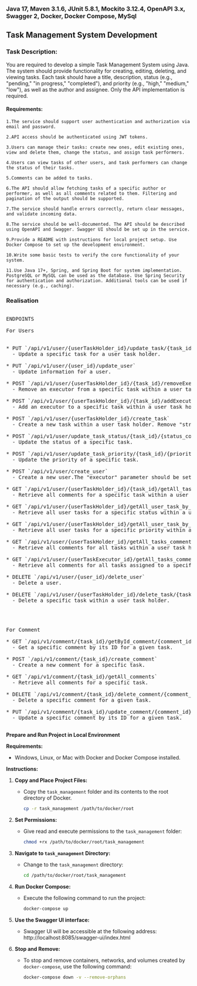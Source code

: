 
### Java 17, Maven 3.1.6, JUnit 5.8.1, Mockito 3.12.4, OpenAPI 3.x, Swagger 2, Docker, Docker Compose, MySql

## Task Management System Development
### Task Description:
You are required to develop a simple Task Management System using Java. The system should provide functionality for creating, editing, deleting, and viewing tasks. Each task should have a title, description, status (e.g., "pending," "in progress," "completed"), and priority (e.g., "high," "medium," "low"), as well as the author and assignee. Only the API implementation is required.

#### Requirements:

    1.The service should support user authentication and authorization via email and password.

    2.API access should be authenticated using JWT tokens.

    3.Users can manage their tasks: create new ones, edit existing ones, view and delete them, change the status, and assign task performers.

    4.Users can view tasks of other users, and task performers can change the status of their tasks.

    5.Comments can be added to tasks.

    6.The API should allow fetching tasks of a specific author or performer, as well as all comments related to them. Filtering and pagination of the output should be supported.

    7.The service should handle errors correctly, return clear messages, and validate incoming data.

    8.The service should be well-documented. The API should be described using OpenAPI and Swagger. Swagger UI should be set up in the service.

    9.Provide a README with instructions for local project setup. Use Docker Compose to set up the development environment.

    10.Write some basic tests to verify the core functionality of your system.
    
    11.Use Java 17+, Spring, and Spring Boot for system implementation. PostgreSQL or MySQL can be used as the database. Use Spring Security for authentication and authorization. Additional tools can be used if necessary (e.g., caching).

### Realisation
 <pre> 
ENDPOINTS

For Users
 
 
* PUT `/api/v1/user/{userTaskHolder_id}/update_task/{task_id}`
  - Update a specific task for a user task holder.

* PUT `/api/v1/user/{user_id}/update_user`
  - Update information for a user.

* POST `/api/v1/user/{userTaskHolder_id}/{task_id}/removeExecutor/{userExecutor_id}`
  - Remove an executor from a specific task within a user task holder.

* POST `/api/v1/user/{userTaskHolder_id}/{task_id}/addExecutor/{userExecutor_id}`
  - Add an executor to a specific task within a user task holder.

* POST `/api/v1/user/{userTaskHolder_id}/create_task`
  - Create a new task within a user task holder. Remove "string" from the "tasks":["string"] leaving it as "tasks": [] in the JSON Swagger. Fill in the remaining task fields.

* POST `/api/v1/user/update_task_status/{task_id}/{status_code}`
  - Update the status of a specific task.

* POST `/api/v1/user/update_task_priority/{task_id}/{priority_code}`
  - Update the priority of a specific task.

* POST `/api/v1/user/create_user`
  - Create a new user.The "executor" parameter should be set to 'true' for a task executor or 'false' for a task holder. Remove "string" from the "users":["string"] leaving it as "users": [] in the JSON Swagger. Fill in the remaining user fields.

* GET `/api/v1/user/{userTaskHolder_id}/{task_id}/getAll_task_comment_holder_id_task_id`
  - Retrieve all comments for a specific task within a user task holder.

* GET `/api/v1/user/{userTaskHolder_id}/getAll_user_task_by_status/{status}`
  - Retrieve all user tasks for a specific status within a user task holder.

* GET `/api/v1/user/{userTaskHolder_id}/getAll_user_task_by_priority/{priority}`
  - Retrieve all user tasks for a specific priority within a user task holder.

* GET `/api/v1/user/{userTaskHolder_id}/getAll_tasks_comments_holder`
  - Retrieve all comments for all tasks within a user task holder.

* GET `/api/v1/user/{userTaskExecutor_id}/getAll_tasks_comments_executor`
  - Retrieve all comments for all tasks assigned to a specific executor.

* DELETE `/api/v1/user/{user_id}/delete_user`
  - Delete a user.

* DELETE `/api/v1/user/{userTaskHolder_id}/delete_task/{task_id}`
  - Delete a specific task within a user task holder.


  

For Comment

* GET `/api/v1/comment/{task_id}/getById_comment/{comment_id}`
  - Get a specific comment by its ID for a given task.

* POST `/api/v1/comment/{task_id}/create_comment`
  - Create a new comment for a specific task.

* GET `/api/v1/comment/{task_id}/getAll_comments`
  - Retrieve all comments for a specific task.

* DELETE `/api/v1/comment/{task_id}/delete_comment/{comment_id}`
  - Delete a specific comment for a given task.

* PUT `/api/v1/comment/{task_id}/update_comment/{comment_id}`
  - Update a specific comment by its ID for a given task.
     </pre>

**Prepare and Run Project in Local Environment**

**Requirements:**
- Windows, Linux, or Mac with Docker and Docker Compose installed.

**Instructions:**

1. **Copy and Place Project Files:**
   - Copy the `task_management` folder and its contents to the root directory of Docker.
     ```bash
     cp -r task_management /path/to/docker/root
     ```

2. **Set Permissions:**
   - Give read and execute permissions to the `task_management` folder:
     ```bash
     chmod +rx /path/to/docker/root/task_management
     ```

3. **Navigate to `task_management` Directory:**
   - Change to the `task_management` directory:
     ```bash
     cd /path/to/docker/root/task_management
     ```

4. **Run Docker Compose:**
   - Execute the following command to run the project:
     ```bash
     docker-compose up
     ```
5. **Use the Swagger UI interface:**
   - Swagger UI will be accessible at the following address: http://localhost:8085/swagger-ui/index.html

6. **Stop and Remove:**
   - To stop and remove containers, networks, and volumes created by `docker-compose`, use the following command:
     ```bash
     docker-compose down -v --remove-orphans
     ```

 